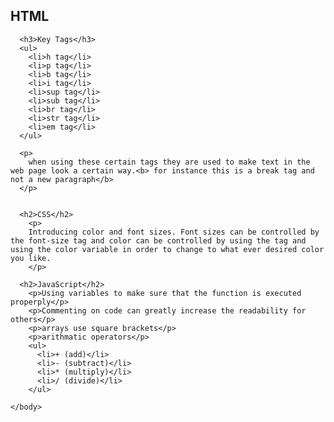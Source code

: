 <!DOCTYPE html>
<html>
  <head>
    <title>Read 02</title>
  </head>
    <body>
      <h2>HTML</h2>
      
      <h3>Key Tags</h3>
      <ul>
        <li>h tag</li>
        <li>p tag</li>
        <li>b tag</li>
        <li>i tag</li>
        <li>sup tag</li>
        <li>sub tag</li>
        <li>br tag</li>
        <li>str tag</li>
        <li>em tag</li>
      </ul>

      <p>
        when using these certain tags they are used to make text in the web page look a certain way.<b> for instance this is a break tag and not a new paragraph</b>
      </p>


      <h2>CSS</h2>
        <p>
        Introducing color and font sizes. Font sizes can be controlled by the font-size tag and color can be controlled by using the tag and using the color variable in order to change to what ever desired color you like. 
        </p>

      <h2>JavaScript</h2>
        <p>Using variables to make sure that the function is executed properply</p>
        <p>Commenting on code can greatly increase the readability for others</p>
        <p>arrays use square brackets</p>
        <p>arithmatic operators</p>
        <ul>
          <li>+ (add)</li>
          <li>- (subtract)</li>
          <li>* (multiply)</li>
          <li>/ (divide)</li>
        </ul>

    </body>
</html>
